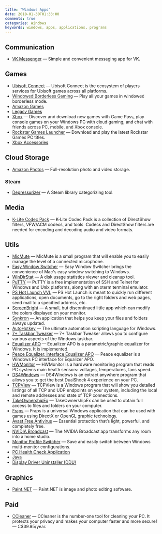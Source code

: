```yaml
---
title: "Windows Apps"
date: 2018-01-30T01:33:00
comments: true
categories: Windows
keywords: windows, apps, applications, programs
---
```


## Communication

- [VK Messenger](https://vk.com/messenger) — Simple and convenient messaging app for VK.

## Games

- [Ubisoft Connect](https://ubisoftconnect.com/en-US/) — Ubisoft Connect is the ecosystem of players services for Ubisoft games across all platforms.
- [Windowed Borderless Gaming](http://westechsolutions.net/sites/WindowedBorderlessGaming/) — Play all your games in windowed borderless mode.
- [Amazon Games](https://gaming.amazon.com/)
- [Legacy Games](https://legacygames.com/)
- [Xbox](https://www.xbox.com/en-US/apps/xbox-app-for-pc) — Discover and download new games with Game Pass, play console games on your Windows PC with cloud gaming, and chat with friends across PC, mobile, and Xbox console.
- [Rockstar Games Launcher](https://socialclub.rockstargames.com/rockstar-games-launcher) — Download and play the latest Rockstar Games PC titles.
- [Xbox Accessories](https://apps.microsoft.com/store/detail/xbox-accessories/9NBLGGH30XJ3)

## Cloud Storage

- [Amazon Photos](https://www.amazon.com/Amazon-Photos/b?ie=UTF8&node=13234696011) — Full-resolution photo and video storage.

### Steam

- [Depressurizer](https://github.com/mvegter/Depressurizer) — A Steam library categorizing tool.

## Media

- [K-Lite Codec Pack](http://codecguide.com/) — K-Lite Codec Pack is a collection of DirectShow filters, VFW/ACM codecs, and tools. Codecs and DirectShow filters are needed for encoding and decoding audio and video formats.

## Utils

- [MicMute](https://sourceforge.net/projects/micmute/) — MicMute is a small program that will enable you to easily manage the level of a connected microphone.
- [Easy Window Switcher](https://neosmart.net/EasySwitch/) — Easy Window Switcher brings the convenience of Mac's easy window switching to Windows.
- [WinDirStat](https://windirstat.net/) — A disk usage statistics viewer and cleanup tool.
- [PuTTY](https://www.chiark.greenend.org.uk/~sgtatham/putty/) — PuTTY is a free implementation of SSH and Telnet for Windows and Unix platforms, along with an xterm terminal emulator.
- [PS Hot Launch VVL](http://www.pssoftlab.com/pshl_info.phtml) — PS Hot Launch is meant to quickly run different applications, open documents, go to the right folders and web pages, send mail to a specified address, etc.
- [ScreenBright](https://screenbright.en.lo4d.com/) — A small, but discontinued little app which can modify the colors displayed on your monitor.
- [Synkron](http://synkron.sourceforge.net/) — An application that helps you keep your files and folders always updated.
- [AutoHotkey](https://www.autohotkey.com/) — The ultimate automation scripting language for Windows.
- [7+ Taskbar Tweaker](https://rammichael.com/7-taskbar-tweaker) — 7+ Taskbar Tweaker allows you to configure various aspects of the Windows taskbar.
- [Equalizer APO](https://sourceforge.net/projects/equalizerapo/) — Equalizer APO is a parametric/graphic equalizer for Windows. It is implemented.
- [Peace Equalizer, interface Equalizer APO](https://sourceforge.net/projects/peace-equalizer-apo-extension/) — Peace equalizer is a Windows PC interface for Equalizer APO.
- [HWMonitor](https://www.cpuid.com/softwares/hwmonitor.html) — HWMonitor is a hardware monitoring program that reads PC systems main health sensors: voltages, temperatures, fans speed.
- [DS4Windows](https://github.com/Ryochan7/DS4Windows) — DS4Windows is an extract anywhere program that allows you to get the best DualShock 4 experience on your PC.
- [TCPView](https://docs.microsoft.com/en-us/sysinternals/downloads/tcpview) — TCPView is a Windows program that will show you detailed listings of all TCP and UDP endpoints on your system, including the local and remote addresses and state of TCP connections.
- [TakeOwnershipEx](https://winaero.com/takeownershipex/) — TakeOwnershipEx can be used to obtain full access to files and folders on your computer.
- [Fraps](https://fraps.com/) — Fraps is a universal Windows application that can be used with games using DirectX or OpenGL graphic technology.
- [Avast Free Antivirus](https://www.avast.com/) — Essential protection that’s light, powerful, and completely free.
- [NVIDIA Broadcast](https://www.nvidia.com/en-us/geforce/broadcasting/broadcast-app/) — The NVIDIA Broadcast app transforms any room into a home studio.
- [Monitor Profile Switcher](https://sourceforge.net/projects/monitorswitcher/) — Save and easily switch between Windows multi-monitor configurations.
- [PC Health Check Application](https://aka.ms/GetPCHealthCheckApp)
- [Java](https://java.com/en/)
- [Display Driver Uninstaller (DDU)](https://www.wagnardsoft.com/display-driver-uninstaller-ddu-)

## Graphics

- [Paint.NET](https://www.getpaint.net) — Paint.NET is image and photo editing software.

## Paid

- [CCleaner](https://www.ccleaner.com/ccleaner) — CCleaner is the number-one tool for cleaning your PC. It protects your privacy and makes your computer faster and more secure! — C$39.95/year.
